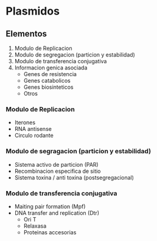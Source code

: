 
# Plasmidos

## **Elementos**
1. Modulo de Replicacion 
2. Modulo de segregacion (particion y estabilidad)
3. Modulo de transferencia conjugativa
4. Informacion genica asociada
   - Genes de resistencia
   - Genes catabolicos
   - Genes biosinteticos
   - Otros

### Modulo de Replicacion 
- Iterones 
- RNA antisense
- Circulo rodante

### Modulo de segragacion (particion y estabilidad)
- Sistema activo de particion (PAR)
- Recombinacion especifica de sitio
- Sistema toxina / anti toxina (postsegregacional)

### Modulo de transferencia conjugativa

- Maiting pair formation  (Mpf)
- DNA transfer and replication (Dtr)
  - Ori T
  - Relaxasa
  - Proteinas accesorias


